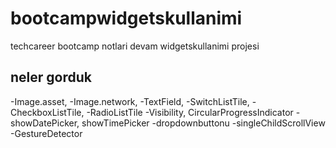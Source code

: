 # bootcampwidgetskullanimi

techcareer bootcamp notlari devam widgetskullanimi projesi

## neler gorduk

-Image.asset, 
-Image.network, 
-TextField, 
-SwitchListTile, 
-CheckboxListTile, 
-RadioListTile 
-Visibility, CircularProgressIndicator
-showDatePicker, showTimePicker
-dropdownbuttonu
-singleChildScrollView
-GestureDetector

